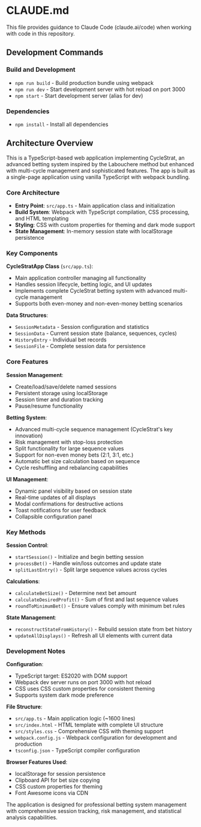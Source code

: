 # CLAUDE.md

This file provides guidance to Claude Code (claude.ai/code) when working with code in this repository.

## Development Commands

### Build and Development
- `npm run build` - Build production bundle using webpack
- `npm run dev` - Start development server with hot reload on port 3000
- `npm start` - Start development server (alias for dev)

### Dependencies
- `npm install` - Install all dependencies

## Architecture Overview

This is a TypeScript-based web application implementing CycleStrat, an advanced betting system inspired by the Labouchere method but enhanced with multi-cycle management and sophisticated features. The app is built as a single-page application using vanilla TypeScript with webpack bundling.

### Core Architecture
- **Entry Point**: `src/app.ts` - Main application class and initialization
- **Build System**: Webpack with TypeScript compilation, CSS processing, and HTML templating
- **Styling**: CSS with custom properties for theming and dark mode support
- **State Management**: In-memory session state with localStorage persistence

### Key Components

**CycleStratApp Class** (`src/app.ts`):
- Main application controller managing all functionality
- Handles session lifecycle, betting logic, and UI updates
- Implements complete CycleStrat betting system with advanced multi-cycle management
- Supports both even-money and non-even-money betting scenarios

**Data Structures**:
- `SessionMetadata` - Session configuration and statistics
- `SessionData` - Current session state (balance, sequences, cycles)
- `HistoryEntry` - Individual bet records
- `SessionFile` - Complete session data for persistence

### Core Features

**Session Management**:
- Create/load/save/delete named sessions
- Persistent storage using localStorage
- Session timer and duration tracking
- Pause/resume functionality

**Betting System**:
- Advanced multi-cycle sequence management (CycleStrat's key innovation)
- Risk management with stop-loss protection
- Split functionality for large sequence values
- Support for non-even money bets (2:1, 3:1, etc.)
- Automatic bet size calculation based on sequence
- Cycle reshuffling and rebalancing capabilities

**UI Management**:
- Dynamic panel visibility based on session state
- Real-time updates of all displays
- Modal confirmations for destructive actions
- Toast notifications for user feedback
- Collapsible configuration panel

### Key Methods

**Session Control**:
- `startSession()` - Initialize and begin betting session
- `processBet()` - Handle win/loss outcomes and update state
- `splitLastEntry()` - Split large sequence values across cycles

**Calculations**:
- `calculateBetSize()` - Determine next bet amount
- `calculateDesiredProfit()` - Sum of first and last sequence values
- `roundToMinimumBet()` - Ensure values comply with minimum bet rules

**State Management**:
- `reconstructStateFromHistory()` - Rebuild session state from bet history
- `updateAllDisplays()` - Refresh all UI elements with current data

### Development Notes

**Configuration**:
- TypeScript target: ES2020 with DOM support
- Webpack dev server runs on port 3000 with hot reload
- CSS uses CSS custom properties for consistent theming
- Supports system dark mode preference

**File Structure**:
- `src/app.ts` - Main application logic (~1600 lines)
- `src/index.html` - HTML template with complete UI structure
- `src/styles.css` - Comprehensive CSS with theming support
- `webpack.config.js` - Webpack configuration for development and production
- `tsconfig.json` - TypeScript compiler configuration

**Browser Features Used**:
- localStorage for session persistence
- Clipboard API for bet size copying
- CSS custom properties for theming
- Font Awesome icons via CDN

The application is designed for professional betting system management with comprehensive session tracking, risk management, and statistical analysis capabilities.
